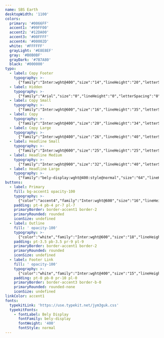 ```yaml
---
name: SBS Earth
desktopWidth: '1100'
colors:
  primary: '#0066FF'
  accent1: '#99FF00'
  accent2: '#12DA00'
  accent3: '#00FFFF'
  accent4: '#00002D'
  white: '#FFFFFF'
  grayLight: '#E8E8EF'
  gray: '#B0B0BF'
  grayDark: '#7B7A80'
  black: '#000000'
typo:
  - label: Copy Footer
    typography: >-
      {"family":"Inter:wght@400","size":"14","lineHeight":"20","letterSpacing":"0","margin":"0","smSize":"","smLineHeight":"","smLetterSpacing":"","smMargin":""}
  - label: Hidden
    typography: >-
      {"family":"Arial","size":"0","lineHeight":"0","letterSpacing":"0","margin":"0","smSize":"0","smLineHeight":"0","smLetterSpacing":"0","smMargin":"0"}
  - label: Copy Small
    typography: >-
      {"family":"Inter:wght@600","size":"16","lineHeight":"35","letterSpacing":"0","margin":"35","smSize":"16","smLineHeight":"35","smLetterSpacing":"0","smMargin":"35"}
  - label: Copy
    typography: >-
      {"family":"Inter:wght@400","size":"20","lineHeight":"34","letterSpacing":"0","margin":"30","smSize":"16","smLineHeight":"34","smLetterSpacing":"0","smMargin":"0"}
  - label: Copy Large
    typography: >-
      {"family":"Inter:wght@400","size":"26","lineHeight":"40","letterSpacing":"0","margin":"40","smSize":"28","smLineHeight":"40","smLetterSpacing":"0","smMargin":"40"}
  - label: Headline Small
    typography: >-
      {"family":"Inter:wght@600","size":"25","lineHeight":"25","letterSpacing":"0","margin":"15","smSize":"20","smLineHeight":"25","smLetterSpacing":"0","smMargin":"15"}
  - label: Headline Medium
    typography: >-
      {"family":"Inter:wght@900","size":"32","lineHeight":"40","letterSpacing":"0","margin":"30","smSize":"32","smLineHeight":"40","smLetterSpacing":"0","smMargin":"30"}
  - label: Headline Large
    typography: >-
      {"family":"bely-display:wght@400:style@normal","size":"64","lineHeight":"80","letterSpacing":"0","margin":"40","smSize":"48","smLineHeight":"60","smLetterSpacing":"0","smMargin":"20"}
buttons:
  - label: Primary
    fill: bg-accent1 opacity-100
    typography: >-
      {"color":"accent4","family":"Inter:wght@600","size":"16","lineHeight":"16","letterSpacing":"0","smSize":"18","smLineHeight":"18","smLetterSpacing":"0"}
    padding: pt-4 pb-4 pr-7 pl-7
    primaryBorder: border-accent1 border-2
    primaryRounded: rounded
    iconSize: undefined
  - label: Outline
    fill: ' opacity-100'
    typography: >-
      {"color":"white","family":"Inter:wght@600","size":"18","lineHeight":"18","letterSpacing":"0","smSize":"16","smLineHeight":"16","smLetterSpacing":"0"}
    padding: pt-3.5 pb-3.5 pr-9 pl-9
    primaryBorder: border-accent1 border-2
    primaryRounded: rounded
    iconSize: undefined
  - label: Footer Link
    fill: ' opacity-100'
    typography: >-
      {"color":"white","family":"Inter:wght@400","size":"15","lineHeight":"20","letterSpacing":"0","smSize":"15","smLineHeight":"20","smLetterSpacing":"0"}
    padding: pt-0 pb-0 pr-10 pl-0
    primaryBorder: border-accent3 border-b-0
    primaryRounded: rounded-none
    iconSize: undefined
linkColor: accent1
fonts:
  typekitLink: 'https://use.typekit.net/jym3guk.css'
  typekitFonts:
    - fontLabel: Bely Display
      fontFamily: bely-display
      fontWeight: '400'
      fontStyle: normal
---
```
















